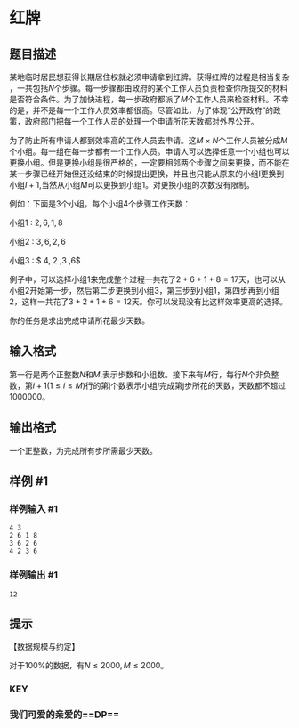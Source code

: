 # 红牌

## 题目描述

某地临时居民想获得长期居住权就必须申请拿到红牌。获得红牌的过程是相当复杂 ，一共包括$N$个步骤。每一步骤都由政府的某个工作人员负责检查你所提交的材料是否符合条件。为了加快进程，每一步政府都派了$M$个工作人员来检查材料。不幸的是，并不是每一个工作人员效率都很高。尽管如此，为了体现“公开政府”的政策，政府部门把每一个工作人员的处理一个申请所花天数都对外界公开。

为了防止所有申请人都到效率高的工作人员去申请。这$M \times N$个工作人员被分成$M$个小组。每一组在每一步都有一个工作人员。申请人可以选择任意一个小组也可以更换小组。但是更换小组是很严格的，一定要相邻两个步骤之间来更换，而不能在某一步骤已经开始但还没结束的时候提出更换，并且也只能从原来的小组I更换到小组$I+1$,当然从小组$M$可以更换到小组$1$。对更换小组的次数没有限制。

例如：下面是$3$个小组，每个小组$4$个步骤工作天数：

小组$1$ :   $2, 6 ,1 ,8$

小组$2$  :  $3,6, 2, 6$

小组$3$ :  $ 4, 2 ,3 ,6$

例子中，可以选择小组$1$来完成整个过程一共花了$2+6+1+8=17$天，也可以从小组$2$开始第一步，然后第二步更换到小组3，第三步到小组$1$，第四步再到小组$2$，这样一共花了$3+2+1+6=12$天。你可以发现没有比这样效率更高的选择。

你的任务是求出完成申请所花最少天数。

## 输入格式

第一行是两个正整数$N$和$M$,表示步数和小组数。接下来有$M$行，每行$N$个非负整数，第$i+1(1 \le i  \le M)$行的第j个数表示小组$i$完成第j步所花的天数，天数都不超过$1000000$。

## 输出格式

一个正整数，为完成所有步所需最少天数。

## 样例 #1

### 样例输入 #1

```
4 3 
2 6 1 8
3 6 2 6
4 2 3 6
```

### 样例输出 #1

```
12
```

## 提示

【数据规模与约定】

对于$100\%$的数据，有$N ≤ 2000, M ≤ 2000$。



### KEY

### 我们可爱的亲爱的==DP==

